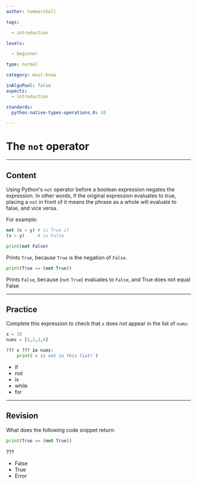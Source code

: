 ```yaml
---
author: tommarshall

tags:

  - introduction

levels:

  - beginner

type: normal

category: must-know

inAlgoPool: false
aspects:
  - introduction

standards:
  python.native-types-operations.0: 10

---
```


# The `not` operator

---
## Content

Using Python's `not` operator before a boolean expression negates the expression. In other words, if the original expression evaluates to true, placing a `not` in front of it means the phrase as a whole will evaluate to false, and vice versa.

For example:

```python
not (x > y) # is True if
(x > y)     # is False
```

```python
print(not False)
```
Prints `True`, because `True` is the negation of `False`.
```python
print(True == (not True))
```
Prints `False`, because (`not` `True`) evaluates to `False`, and True does not equal False

---
## Practice

Complete this expression to check that `x` does not appear in the list of `nums`:

```python
x = 10
nums = [1,2,3,4]

??? x ??? in nums:
    print('x is not in this list!')
```

* if
* not
* is
* while
* for

---
## Revision

What does the following code snippet return:

```python
print(True == (not True))
```
???


* False
* True
* Error
